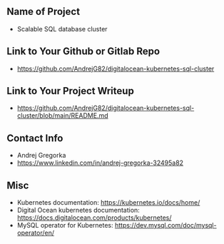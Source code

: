 
## Name of Project 
* Scalable SQL database cluster
 
## Link to Your Github or Gitlab Repo
* https://github.com/AndrejG82/digitalocean-kubernetes-sql-cluster

## Link to Your Project Writeup
* https://github.com/AndrejG82/digitalocean-kubernetes-sql-cluster/blob/main/README.md

## Contact Info
* Andrej Gregorka
* https://www.linkedin.com/in/andrej-gregorka-32495a82

## Misc 
* Kubernetes documentation: https://kubernetes.io/docs/home/
* Digital Ocean kubernetes documentation: https://docs.digitalocean.com/products/kubernetes/
* MySQL operator for Kubernetes: https://dev.mysql.com/doc/mysql-operator/en/
